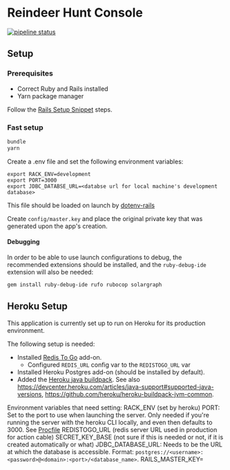 # Reindeer Hunt Console

[![pipeline status](https://gitlab.com/hunt-console/console/badges/master/pipeline.svg)](https://gitlab.com/hunt-console/console/-/commits/master)

## Setup

### Prerequisites

-   Correct Ruby and Rails installed
-   Yarn package manager

Follow the [Rails Setup Snippet](https://gitlab.com/-/snippets/2001897) steps.

### Fast setup

```bash
bundle
yarn
```

Create a .env file and set the following environment variables:

```
export RACK_ENV=development
export PORT=3000
export JDBC_DATABSE_URL=<databse url for local machine's development database>
```

This file should be loaded on launch by [dotenv-rails](https://github.com/bkeepers/dotenv)

Create `config/master.key` and place the original private key that was generated upon the app's creation.

#### Debugging

In order to be able to use launch configurations to debug, the recommended extensions should be installed, and the `ruby-debug-ide` extension will also be needed:

```bash
gem install ruby-debug-ide rufo rubocop solargraph
```

## Heroku Setup

This application is currently set up to run on Heroku for its production environment.

The following setup is needed:

-   Installed [Redis To Go](https://elements.heroku.com/addons/redistogo) add-on.
    -   Configured `REDIS_URL` config var to the `REDISTOGO_URL` var
-   Installed Heroku Postgres add-on (should be installed by default).
-   Added the [Heroku java buildpack](https://help.heroku.com/2FSHO0RR/how-can-i-add-java-to-a-non-java-app).
    See also https://devcenter.heroku.com/articles/java-support#supported-java-versions, https://github.com/heroku/heroku-buildpack-jvm-common.

Environment variables that need setting:
RACK_ENV (set by heroku)
PORT: Set to the port to use when launching the server. Only needed if you're running the server with the heroku CLI locally, and even then defaults to 3000. See [Procfile](./Procfile)
REDISTOGO_URL (redis server URL used in production for action cable)
SECRET_KEY_BASE (not sure if this is needed or not, if it is created automatically or what)
JDBC_DATABASE_URL: Needs to be the URL at which the database is accessible. Format: `postgres://<username>:<password>@<domain>:<port>/<database_name>`.
RAILS_MASTER_KEY=<private key for credentials.yml.enc>
